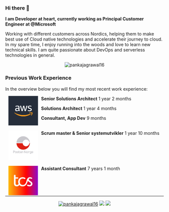 ### Hi there 👋

**I am Developer at heart, currently working as Principal Customer Engineer at @Microsoft**

Working with different customers across Nordics, helping them to make best use of Cloud native technologies and accelerate their journey to cloud. In my spare time, I enjoy running into the woods and love to learn new technical skills. I am quite passionate about DevOps and serverless technologies in general.


<p align="center"> <img src="https://github-readme-stats.vercel.app/api?username=pankajagrawal16&show_icons=true" alt="pankajagrawal16" /> </p>


### Previous Work Experience

In the overview below you will find my most recent work experience:

[<img align="left" height="94px" width="94px" hspace="10" alt="aws" src="https://github.com/pankajagrawal16/pankajagrawal16/blob/main/images/aws.png?raw=true"/>](https://aws.amazon.com/)

**Senior Solutions Architect**  1 year 2 months

**Solutions Architect**  1 year 4 months

**Consultant, App Dev**  9 months
<br/>
<br/>

[<img align="left" height="94px" width="94px" hspace="10" alt="posten" src="https://github.com/pankajagrawal16/pankajagrawal16/blob/main/images/posten.png?raw=true"/>](https://www.posten.no/)

**Scrum master & Senior systemutvikler**  1 year 10 months

<br/>
<br/>
<br/>
<br/>

[<img align="left" height="94px" width="94px" hspace="10" alt="tcs" src="https://github.com/pankajagrawal16/pankajagrawal16/blob/main/images/tcs.png?raw=true"/>](https://www.tcs.com/)

**Assistant Consultant**  7 years 1 month

<br/>
<br/>
<br/>

--- 
<p align="center">
<a href="https://in.linkedin.com/in/pankajagrawal16" target="blank"><img src="https://img.shields.io/badge/LinkedIn-0077B5?style=for-the-badge&logo=linkedin&logoColor=white" alt="pankajagrawal16"/></a> 
<a href="https://twitter.com/agrawalpankaj16" target="blank"><img src="https://img.shields.io/badge/Twitter-1DA1F2?style=for-the-badge&logo=twitter&logoColor=white"/></a>
<a href="https://pankaagr.cloud" target="blank"><img src="https://img.shields.io/badge/pankaagr.cloud-website-blue?style=for-the-badge&logo=website&logoColor=white"/></a>
</p>
